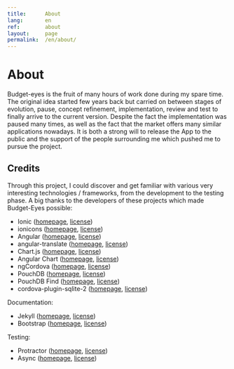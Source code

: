 ```yaml
---
title:      About
lang:       en
ref:        about
layout:     page
permalink:  /en/about/
---
```


# About

Budget-eyes is the fruit of many hours of work done during my spare time.
The original idea started few years back but carried on between stages of evolution, pause, concept refinement, implementation, review and test to finally arrive to the current version.
Despite the fact the implementation was paused many times, as well as the fact that the market offers many similar applications nowadays.
It is both a strong will to release the App to the public and the support of the people surrounding me which pushed me to pursue the project.    

## Credits

Through this project, I could discover and get familiar with various very interesting technologies / frameworks, from the development to the testing phase.
A big thanks to the developers of these projects which made Budget-Eyes possible:  

- Ionic                   ([homepage](https://ionicframework.com/),                            [license](https://github.com/driftyco/ionic/blob/master/LICENSE))
- ionicons                ([homepage](http://ionicons.com/),                                   [license](https://github.com/driftyco/ionicons/blob/master/LICENSE))
- Angular                 ([homepage](https://angular.io/),                                    [license](https://angular.io/license))
- angular-translate       ([homepage](https://angular-translate.github.io/),                   [license](https://github.com/angular-translate/angular-translate/blob/master/LICENSE))
- Chart.js                ([homepage](http://www.chartjs.org/),                                [license](https://github.com/chartjs/Chart.js/blob/master/LICENSE.md))
- Angular Chart           ([homepage](https://jtblin.github.io/angular-chart.js/),             [license](https://github.com/jtblin/angular-chart.js/blob/master/LICENSE))
- ngCordova               ([homepage](http://ngcordova.com/),                                  [license](https://github.com/driftyco/ng-cordova/blob/master/LICENSE))
- PouchDB                 ([homepage](https://pouchdb.com/),                                   [license](https://github.com/pouchdb/pouchdb/blob/master/LICENSE))
- PouchDB Find            ([homepage](http://nolanlawson.github.io/pouchdb-find/),             [license](https://github.com/nolanlawson/pouchdb-find/blob/master/LICENSE))
- cordova-plugin-sqlite-2 ([homepage](https://github.com/nolanlawson/cordova-plugin-sqlite-2), [license](https://github.com/nolanlawson/cordova-plugin-sqlite-2/blob/master/LICENSE))

Documentation:
- Jekyll                  ([homepage](https://jekyllrb.com/),     [license](https://github.com/jekyll/jekyll/blob/master/LICENSE))
- Bootstrap               ([homepage](https://getbootstrap.com/), [license](https://github.com/twbs/bootstrap/blob/master/LICENSE))

Testing:
- Protractor              ([homepage](http://www.protractortest.org/),  [license](https://github.com/angular/protractor/blob/master/LICENSE))
- Async                   ([homepage](https://caolan.github.io/async/), [license](https://github.com/caolan/async/blob/master/LICENSE))

